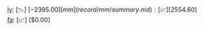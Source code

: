 [ly](record/ly/summary.md): [📉] [$-2395.00]  
[mm](record/mm/summary.md): [📈] [$2554.60]  
[fa](record/fa/summary.md): [📈] [$0.00]  
